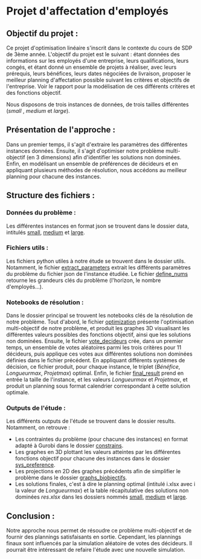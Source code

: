 # Projet d'affectation d'employés

## Objectif du projet :
Ce projet d'optimisation linéaire s'inscrit dans le contexte du cours de SDP de 3ème année.
L'objectif du projet est le suivant : étant données des informations sur les employés d'une entreprise, leurs qualifications, leurs congés, et étant donné un ensemble de projets à réaliser, avec leurs prérequis, leurs bénéfices, leurs dates négociées de livraison, proposer le meilleur planning d'affectation possible suivant les critères et objectifs de l'entreprise. Voir le rapport pour la modélisation de ces différents critères et des fonctions objectif.

Nous disposons de trois instances de données, de trois tailles différentes ($small$ , $medium$ et $large$).

## Présentation de l'approche :
Dans un premier temps, il s'agit d'extraire les paramètres des différentes instances données. Ensuite, il s'agit d'optimiser notre problème multi-objectif (en 3 dimensions) afin d'identifier les solutions non dominées. Enfin, en modélisant un ensemble de préférences de décideurs et en appliquant plusieurs méthodes de résolution, nous accédons au meilleur planning pour chacune des instances.

## Structure des fichiers :

### Données du problème :
Les différentes instances en format json se trouvent dans le dossier data, intitulés [small](data/small.json), [medium](data/medium.json) et [large](data/large.json).

### Fichiers utils :
Les fichiers python utiles à notre étude se trouvent dans le dossier utils. Notamment, le fichier [extract_parameters](utils/extract_parameters.py) extrait les différents paramètres du problème du fichier json de l'instance étudiée.
Le fichier [define_nums](utils/define_nums.py) retourne les grandeurs clés du problème (l'horizon, le nombre d'employés...).

### Notebooks de résolution :
Dans le dossier principal se trouvent les notebooks clés de la résolution de notre problème.
Tout d'abord, le fichier [optimization](optimization.ipynb) présente l'optimisation multi-objectif de notre problème, et produit les graphes 3D visualisant les différentes valeurs possibles des fonctions objectif, ainsi que les solutions non dominées.
Ensuite, le fichier [vote_decideurs](vote_decideurs.ipynb) crée, dans un premier temps, un ensemble de votes aléatoires parmi les trois critères pour 11 décideurs, puis applique ces votes aux différentes solutions non dominées définies dans le fichier précédent. En appliquant différents systèmes de décision, ce fichier produit, pour chaque instance, le triplet ($Bénéfice$, $Longueur max$, $Projet max$) optimal.
Enfin, le fichier [final_result](final_result.ipynb) prend en entrée la taille de l'instance, et les valeurs $Longueur max$ et $Projet max$, et produit un planning sous format calendrier correspondant à cette solution optimale.

### Outputs de l'étude :
Les différents outputs de l'étude se trouvent dans le dossier results. Notamment, on retrouve :
- Les contraintes du problème (pour chacune des instances) en format adapté à Gurobi dans le dossier [constrains](results/constraints/).
- Les graphes en 3D plottant les valeurs atteintes par les différentes fonctions objectif pour chacune des instances dans le dossier [sys_preference](results/sys_preference/).
- Les projections en 2D des graphes précédents afin de simplifier le problème dans le dossier [graphs_biobjectifs](results/graphs_biobjectifs/).
- Les solutions finales, c'est à dire le planning optimal (intitulé i.xlsx avec i la valeur de $Longueur max$) et la table récapitulative des solutions non dominées $res.xlsx$ dans les dossiers nommés [small](results/final/small/), [medium](results/final/medium/) et [large](results/final/large/).

## Conclusion :
Notre approche nous permet de résoudre ce problème multi-objectif et de fournir des plannings satisfaisants en sortie. Cependant, les plannings finaux sont influencés par la simulation aléatoire de votes des décideurs. Il pourrait être intéressant de refaire l'étude avec une nouvelle simulation.
